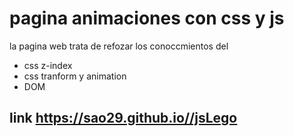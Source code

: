 # pagina animaciones con css y js

la pagina web trata de refozar los conoccmientos del 

- css z-index
- css tranform y animation
- DOM

## link  https://sao29.github.io//jsLego

